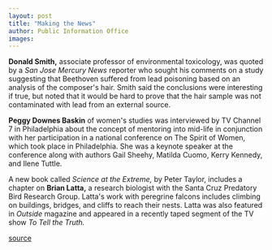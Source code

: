 ```yaml
---
layout: post
title: "Making the News"
author: Public Information Office
images:
---
```


**Donald Smith,** associate professor of environmental toxicology, was quoted by a _San Jose Mercury News_ reporter who sought his comments on a study suggesting that Beethoven suffered from lead poisoning based on an analysis of the composer's hair. Smith said the conclusions were interesting if true, but noted that it would be hard to prove that the hair sample was not contaminated with lead from an external source.

**Peggy Downes Baskin** of women's studies was interviewed by TV Channel 7 in Philadelphia about the concept of mentoring into mid-life in conjunction with her participation in a national conference on The Spirit of Women, which took place in Philadelphia. She was a keynote speaker at the conference along with authors Gail Sheehy, Matilda Cuomo, Kerry Kennedy, and Ilene Tuttle.   
  
A new book called _Science at the Extreme,_ by Peter Taylor, includes a chapter on **Brian Latta,** a research biologist with the Santa Cruz Predatory Bird Research Group. Latta's work with peregrine falcons includes climbing on buildings, bridges, and cliffs to reach their nests. Latta was also featured in _Outside_ magazine and appeared in a recently taped segment of the TV show _To Tell the Truth._  
  
  
[source](http://www1.ucsc.edu/currents/00-01/11-06/makenews.html "Permalink to makenews")
